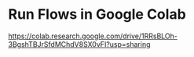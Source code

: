 # Run Flows in Google Colab

https://colab.research.google.com/drive/1RRsBLOh-3BgshTBJrSfdMChdV8SX0vFI?usp=sharing

 